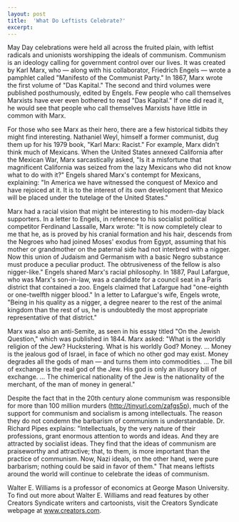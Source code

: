 ```yaml
---
layout: post
title:  'What Do Leftists Celebrate?'
excerpt:
---
```




May Day celebrations were held all across the fruited plain, with leftist radicals and unionists worshipping the ideals of communism. Communism is an ideology calling for government control over our lives. It was created by Karl Marx, who — along with his collaborator, Friedrich Engels — wrote a pamphlet called "Manifesto of the Communist Party." In 1867, Marx wrote the first volume of "Das Kapital." The second and third volumes were published posthumously, edited by Engels. Few people who call themselves Marxists have ever even bothered to read "Das Kapital." If one did read it, he would see that people who call themselves Marxists have little in common with Marx.

For those who see Marx as their hero, there are a few historical tidbits they might find interesting. Nathaniel Weyl, himself a former communist, dug them up for his 1979 book, "Karl Marx: Racist." For example, Marx didn't think much of Mexicans. When the United States annexed California after the Mexican War, Marx sarcastically asked, "Is it a misfortune that magnificent California was seized from the lazy Mexicans who did not know what to do with it?" Engels shared Marx's contempt for Mexicans, explaining: "In America we have witnessed the conquest of Mexico and have rejoiced at it. It is to the interest of its own development that Mexico will be placed under the tutelage of the United States."

Marx had a racial vision that might be interesting to his modern-day black supporters. In a letter to Engels, in reference to his socialist political competitor Ferdinand Lassalle, Marx wrote: "It is now completely clear to me that he, as is proved by his cranial formation and his hair, descends from the Negroes who had joined Moses' exodus from Egypt, assuming that his mother or grandmother on the paternal side had not interbred with a nigger. Now this union of Judaism and Germanism with a basic Negro substance must produce a peculiar product. The obtrusiveness of the fellow is also nigger-like." Engels shared Marx's racial philosophy. In 1887, Paul Lafargue, who was Marx's son-in-law, was a candidate for a council seat in a Paris district that contained a zoo. Engels claimed that Lafargue had "one-eighth or one-twelfth nigger blood." In a letter to Lafargue's wife, Engels wrote, "Being in his quality as a nigger, a degree nearer to the rest of the animal kingdom than the rest of us, he is undoubtedly the most appropriate representative of that district."

Marx was also an anti-Semite, as seen in his essay titled "On the Jewish Question," which was published in 1844. Marx asked: "What is the worldly religion of the Jew? Huckstering. What is his worldly God? Money. ... Money is the jealous god of Israel, in face of which no other god may exist. Money degrades all the gods of man — and turns them into commodities. ... The bill of exchange is the real god of the Jew. His god is only an illusory bill of exchange. ... The chimerical nationality of the Jew is the nationality of the merchant, of the man of money in general."

Despite the fact that in the 20th century alone communism was responsible for more than 100 million murders (http://tinyurl.com/zafgs5p), much of the support for communism and socialism is among intellectuals. The reason they do not condemn the barbarism of communism is understandable. Dr. Richard Pipes explains: "Intellectuals, by the very nature of their professions, grant enormous attention to words and ideas. And they are attracted by socialist ideas. They find that the ideas of communism are praiseworthy and attractive; that, to them, is more important than the practice of communism. Now, Nazi ideals, on the other hand, were pure barbarism; nothing could be said in favor of them." That means leftists around the world will continue to celebrate the ideas of communism.



Walter E. Williams is a professor of economics at George Mason University. To find out more about Walter E. Williams and read features by other Creators Syndicate writers and cartoonists, visit the Creators Syndicate webpage at www.creators.com.
